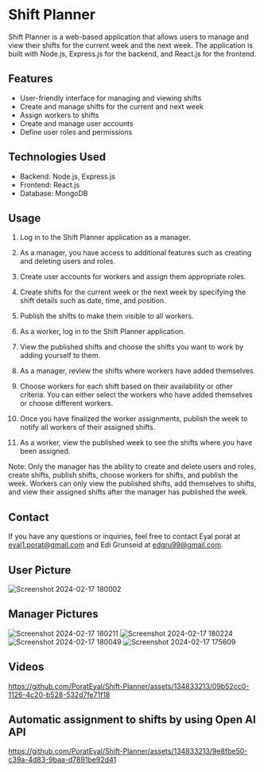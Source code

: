 # Shift Planner

Shift Planner is a web-based application that allows users to manage and view their shifts for the current week and the next week. The application is built with Node.js, Express.js for the backend, and React.js for the frontend.

## Features

- User-friendly interface for managing and viewing shifts
- Create and manage shifts for the current and next week
- Assign workers to shifts
- Create and manage user accounts
- Define user roles and permissions

## Technologies Used

- Backend: Node.js, Express.js
- Frontend: React.js
- Database: MongoDB

## Usage

1. Log in to the Shift Planner application as a manager.

2. As a manager, you have access to additional features such as creating and deleting users and roles.

3. Create user accounts for workers and assign them appropriate roles.

4. Create shifts for the current week or the next week by specifying the shift details such as date, time, and position.

5. Publish the shifts to make them visible to all workers.

6. As a worker, log in to the Shift Planner application.

7. View the published shifts and choose the shifts you want to work by adding yourself to them.

8. As a manager, review the shifts where workers have added themselves.

9. Choose workers for each shift based on their availability or other criteria. You can either select the workers who have added themselves or choose different workers.

10. Once you have finalized the worker assignments, publish the week to notify all workers of their assigned shifts.

11. As a worker, view the published week to see the shifts where you have been assigned.

Note: Only the manager has the ability to create and delete users and roles, create shifts, publish shifts, choose workers for shifts, and publish the week. Workers can only view the published shifts, add themselves to shifts, and view their assigned shifts after the manager has published the week.

## Contact

If you have any questions or inquiries, feel free to contact Eyal porat at eyal1.porat@gmail.com and Edi Grunseid at edgru99@gmail.com.


## User Picture
![Screenshot 2024-02-17 180002](https://github.com/PoratEyal/Shift-Planner/assets/134833213/0ce2299a-1259-4699-bb2a-f69079382d74)

## Manager Pictures
![Screenshot 2024-02-17 180211](https://github.com/PoratEyal/Shift-Planner/assets/134833213/d9b1e4ec-18ab-4e40-8d35-b5f7c61c71d3)
![Screenshot 2024-02-17 180224](https://github.com/PoratEyal/Shift-Planner/assets/134833213/cf1e2e87-8c08-439c-84c7-fa2341cba84b)
![Screenshot 2024-02-17 180049](https://github.com/PoratEyal/Shift-Planner/assets/134833213/8e622cb7-1863-4494-ad22-6b809594046b)
![Screenshot 2024-02-17 175609](https://github.com/PoratEyal/Shift-Planner/assets/134833213/e8c3d494-27a1-47d0-8b86-e9010adaf48d)

## Videos
https://github.com/PoratEyal/Shift-Planner/assets/134833213/09b52cc0-1126-4c20-b528-532d7fe71f18

## Automatic assignment to shifts by using Open AI API
https://github.com/PoratEyal/Shift-Planner/assets/134833213/9e8fbe50-c39a-4d83-9baa-d7891be92d41




